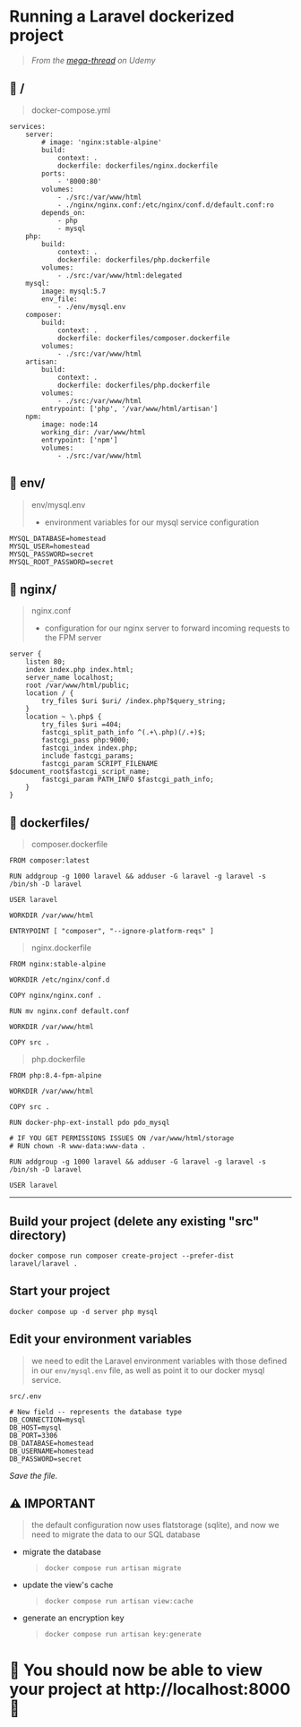 # Running a Laravel dockerized project

> _From the [mega-thread](https://www.udemy.com/course/docker-kubernetes-the-practical-guide/learn/lecture/34927676#questions/18527114) on Udemy_

## 📁 /

> docker-compose.yml

```
services:
    server:
        # image: 'nginx:stable-alpine'
        build:
            context: .
            dockerfile: dockerfiles/nginx.dockerfile
        ports:
            - '8000:80'
        volumes:
            - ./src:/var/www/html
            - ./nginx/nginx.conf:/etc/nginx/conf.d/default.conf:ro
        depends_on:
            - php
            - mysql
    php:
        build:
            context: .
            dockerfile: dockerfiles/php.dockerfile
        volumes:
            - ./src:/var/www/html:delegated
    mysql:
        image: mysql:5.7
        env_file:
            - ./env/mysql.env
    composer:
        build:
            context: .
            dockerfile: dockerfiles/composer.dockerfile
        volumes:
            - ./src:/var/www/html
    artisan:
        build:
            context: .
            dockerfile: dockerfiles/php.dockerfile
        volumes:
            - ./src:/var/www/html
        entrypoint: ['php', '/var/www/html/artisan']
    npm:
        image: node:14
        working_dir: /var/www/html
        entrypoint: ['npm']
        volumes:
            - ./src:/var/www/html
```

## 📁 **env/**

> env/mysql.env
>
> -   environment variables for our mysql service configuration

```
MYSQL_DATABASE=homestead
MYSQL_USER=homestead
MYSQL_PASSWORD=secret
MYSQL_ROOT_PASSWORD=secret
```

## 📁 **nginx/**

> nginx.conf
>
> -   configuration for our nginx server to forward incoming requests to the FPM server

```
server {
    listen 80;
    index index.php index.html;
    server_name localhost;
    root /var/www/html/public;
    location / {
        try_files $uri $uri/ /index.php?$query_string;
    }
    location ~ \.php$ {
        try_files $uri =404;
        fastcgi_split_path_info ^(.+\.php)(/.+)$;
        fastcgi_pass php:9000;
        fastcgi_index index.php;
        include fastcgi_params;
        fastcgi_param SCRIPT_FILENAME $document_root$fastcgi_script_name;
        fastcgi_param PATH_INFO $fastcgi_path_info;
    }
}
```

## 📁 **dockerfiles/**

> composer.dockerfile

```
FROM composer:latest

RUN addgroup -g 1000 laravel && adduser -G laravel -g laravel -s /bin/sh -D laravel

USER laravel

WORKDIR /var/www/html

ENTRYPOINT [ "composer", "--ignore-platform-reqs" ]
```

> nginx.dockerfile

```
FROM nginx:stable-alpine

WORKDIR /etc/nginx/conf.d

COPY nginx/nginx.conf .

RUN mv nginx.conf default.conf

WORKDIR /var/www/html

COPY src .
```

> php.dockerfile

```
FROM php:8.4-fpm-alpine

WORKDIR /var/www/html

COPY src .

RUN docker-php-ext-install pdo pdo_mysql

# IF YOU GET PERMISSIONS ISSUES ON /var/www/html/storage
# RUN chown -R www-data:www-data .

RUN addgroup -g 1000 laravel && adduser -G laravel -g laravel -s /bin/sh -D laravel

USER laravel
```

---

## Build your project (delete any existing "src" directory)

`docker compose run composer create-project --prefer-dist laravel/laravel .`

## Start your project

`docker compose up -d server php mysql`

## Edit your environment variables

> we need to edit the Laravel environment variables with those defined in our `env/mysql.env` file, as well as point it to our docker mysql service.

`src/.env`

    # New field -- represents the database type
    DB_CONNECTION=mysql
    DB_HOST=mysql
    DB_PORT=3306
    DB_DATABASE=homestead
    DB_USERNAME=homestead
    DB_PASSWORD=secret

_Save the file._

## ⚠️ IMPORTANT

> the default configuration now uses flatstorage (sqlite), and now we need to migrate the data to our SQL database

-   migrate the database

    > `docker compose run artisan migrate`

-   update the view's cache

    > `docker compose run artisan view:cache`

-   generate an encryption key
    > `docker compose run artisan key:generate`

# 🎉 You should now be able to view your project at http://localhost:8000 🎉
